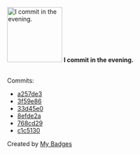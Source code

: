 <img src="https://my-badges.github.io/my-badges/evening-commits.png" alt="I commit in the evening." title="I commit in the evening." width="128">
<strong>I commit in the evening.</strong>
<br><br>

Commits:

- <a href="https://github.com/qoomon/maven-git-versioning-extension/commit/a257de3be603c7b440e27c94816e92db68972180">a257de3</a>
- <a href="https://github.com/qoomon/maven-git-versioning-extension/commit/3f59e862d963260108d26d754d6a2164249ce05d">3f59e86</a>
- <a href="https://github.com/qoomon/short-urls/commit/33d45e0a9d01b8fe580fe8d8e59e9f5bf7cfce32">33d45e0</a>
- <a href="https://github.com/qoomon/short-urls/commit/8efde2a4452edfabbda1d8fe74e268eff8a6445e">8efde2a</a>
- <a href="https://github.com/qoomon/short-urls/commit/768cd290dfdc256c25a8eb422960fad720bf3258">768cd29</a>
- <a href="https://github.com/qoomon/actions--access-token/commit/c1c5130bf4d18d2ce356e2fefa9bab80fea9e204">c1c5130</a>


Created by <a href="https://github.com/my-badges/my-badges">My Badges</a>